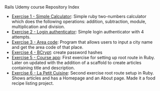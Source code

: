 Rails Udemy course Repository Index

- [Exercise 1 - Simple Calculator](https://github.com/anepaz/simplecalculator): Simple ruby two-numbers calculator which does the following operations: addition, subtraction, module, multiplication and division. 
- [Exercise 2 - Login authenticator](https://github.com/anepaz/loginauthenticator): Simple login authenticator with 4 attempts. 
- [Exercise 3 - Area code](https://github.com/anepaz/ruby_udemy/tree/main/areacode): Program that allows users to input a city name and get the area code of that place.
- [Exercise 4 - BCrypt](https://github.com/anepaz/ruby_udemy/tree/main/bcrypt): create password hashes
- [Exercise 5 - Course app](https://github.com/anepaz/ruby_udemy/tree/main/course_app): First exercise for setting up root route in Ruby. Later on updated with the addition of a scaffold to create articles containing title and description.
- [Exercise 6 - La Petit Cuisine](https://github.com/anepaz/ruby_udemy/tree/main/la-petit-cuisine ): Second exercise root route setup in Ruby. Shows articles and has a Homepage and an About page. Made it a food recipe listing project.
